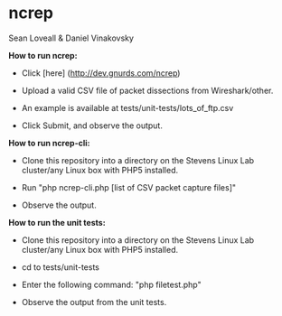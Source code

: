 # ncrep
Sean Loveall & Daniel Vinakovsky

**How to run ncrep:**

* Click [here] (http://dev.gnurds.com/ncrep)

* Upload a valid CSV file of packet dissections from Wireshark/other.
 * An example is available at tests/unit-tests/lots_of_ftp.csv

* Click Submit, and observe the output.

**How to run ncrep-cli:**

* Clone this repository into a directory on the Stevens Linux Lab cluster/any Linux box with PHP5 installed.

* Run "php ncrep-cli.php [list of CSV packet capture files]"

* Observe the output.

**How to run the unit tests:**

* Clone this repository into a directory on the Stevens Linux Lab cluster/any Linux box with PHP5 installed.

* cd to tests/unit-tests

* Enter the following command: "php filetest.php"

* Observe the output from the unit tests.
